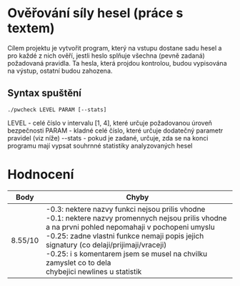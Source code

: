 # Ověřování síly hesel (práce s textem)

Cílem projektu je vytvořit program, který na vstupu dostane sadu hesel a pro každé z nich ověří, jestli heslo splňuje všechna (pevně zadaná) požadovaná pravidla. Ta hesla, která projdou kontrolou, budou vypisována na výstup, ostatní budou zahozena.

## Syntax spuštění

```
./pwcheck LEVEL PARAM [--stats]
```

LEVEL - celé číslo v intervalu [1, 4], které určuje požadovanou úroveň bezpečnosti PARAM - kladné celé číslo, které určuje dodatečný parametr pravidel (viz níže) --stats - pokud je zadané, určuje, zda se na konci programu mají vypsat souhrnné statistiky analyzovaných hesel

# Hodnocení

| Body    | Chyby                                                                                                                                                                                                                                                                                                                                                                 |
| ------- | --------------------------------------------------------------------------------------------------------------------------------------------------------------------------------------------------------------------------------------------------------------------------------------------------------------------------------------------------------------------- |
| 8.55/10 | -0.3: nektere nazvy funkci nejsou prilis vhodne </br> -0.1: nektere nazvy promennych nejsou prilis vhodne a na prvni pohled nepomahaji v pochopeni umyslu </br> -0.25: zadne vlastni funkce nemaji popis jejich signatury (co delaji/prijimaji/vraceji) </br> -0.25: i s komentarem jsem se musel na chvilku zamyslet co to dela </br> chybejici newlines u statistik |
